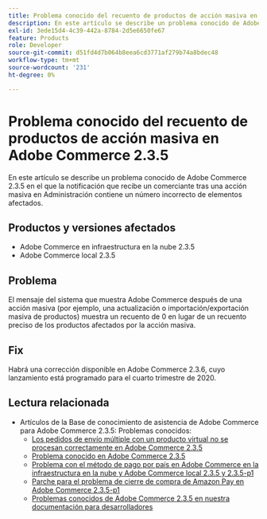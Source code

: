 ```yaml
---
title: Problema conocido del recuento de productos de acción masiva en Adobe Commerce 2.3.5
description: En este artículo se describe un problema conocido de Adobe Commerce 2.3.5 en el que la notificación que recibe un comerciante tras una acción masiva en Administración contiene un número incorrecto de elementos afectados.
exl-id: 3ede15d4-4c39-442a-8784-2d5e6650fe67
feature: Products
role: Developer
source-git-commit: d51fd4d7b064b8eea6cd3771af279b74a8bdec48
workflow-type: tm+mt
source-wordcount: '231'
ht-degree: 0%

---
```


# Problema conocido del recuento de productos de acción masiva en Adobe Commerce 2.3.5

En este artículo se describe un problema conocido de Adobe Commerce 2.3.5 en el que la notificación que recibe un comerciante tras una acción masiva en Administración contiene un número incorrecto de elementos afectados.

## Productos y versiones afectados

* Adobe Commerce en infraestructura en la nube 2.3.5
* Adobe Commerce local 2.3.5

## Problema

El mensaje del sistema que muestra Adobe Commerce después de una acción masiva (por ejemplo, una actualización o importación/exportación masiva de productos) muestra un recuento de 0 en lugar de un recuento preciso de los productos afectados por la acción masiva.

## Fix

Habrá una corrección disponible en Adobe Commerce 2.3.6, cuyo lanzamiento está programado para el cuarto trimestre de 2020.

## Lectura relacionada

* Artículos de la Base de conocimiento de asistencia de Adobe Commerce para Adobe Commerce 2.3.5: Problemas conocidos:
   * [Los pedidos de envío múltiple con un producto virtual no se procesan correctamente en Adobe Commerce 2.3.5](/help/troubleshooting/miscellaneous/magento-2-3-5-known-issue-virtual-product-multi-ship-orders.md)
   * [Problema conocido en Adobe Commerce 2.3.5](/help/troubleshooting/storefront/product-comparison-known-issue-in-magento-2-3-5.md)
   * [Problema con el método de pago por país en Adobe Commerce en la infraestructura en la nube y Adobe Commerce local 2.3.5 y 2.3.5-p1](/help/troubleshooting/known-issues-patches-attached/magento-2-3-5-2-3-5-p1-patch-country-payment-issue.md)
   * [Parche para el problema de cierre de compra de Amazon Pay en Adobe Commerce 2.3.5-p1](/help/troubleshooting/payments/patch-for-amazon-pay-checkout-issue-in-magento-2-3-5-p1.md)
   * [Problemas conocidos de Adobe Commerce 2.3.5 en nuestra documentación para desarrolladores](https://devdocs.magento.com/guides/v2.3/release-notes/release-notes-2-3-5-commerce.html#known-issues)

